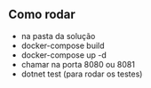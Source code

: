 ## Como rodar
- na pasta da solução
- docker-compose build
- docker-compose up -d
- chamar na porta 8080 ou 8081
- dotnet test (para rodar os testes)
